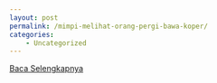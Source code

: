```yaml
---
layout: post
permalink: /mimpi-melihat-orang-pergi-bawa-koper/
categories:
    - Uncategorized
---
```


[Baca Selengkapnya](/10)